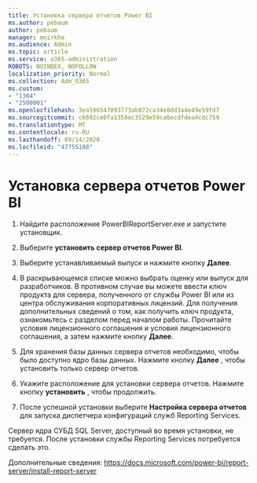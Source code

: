```yaml
---
title: Установка сервера отчетов Power BI
ms.author: pebaum
author: pebaum
manager: mnirkhe
ms.audience: Admin
ms.topic: article
ms.service: o365-administration
ROBOTS: NOINDEX, NOFOLLOW
localization_priority: Normal
ms.collection: Adm_O365
ms.custom:
- "1304"
- "2500001"
ms.openlocfilehash: 3ea596547093773ab872ca34e8dd3a4e49e59fd7
ms.sourcegitcommit: c6692ce0fa1358ec3529e59ca0ecdfdea4cdc759
ms.translationtype: MT
ms.contentlocale: ru-RU
ms.lasthandoff: 09/14/2020
ms.locfileid: "47755108"
---
```

# <a name="install-power-bi-report-server"></a>Установка сервера отчетов Power BI

1. Найдите расположение PowerBIReportServer.exe и запустите установщик.

2. Выберите **установить сервер отчетов Power BI**.

3. Выберите устанавливаемый выпуск и нажмите кнопку **Далее**.

4. В раскрывающемся списке можно выбрать оценку или выпуск для разработчиков.  В противном случае вы можете ввести ключ продукта для сервера, полученного от службы Power BI или из центра обслуживания корпоративных лицензий. Для получения дополнительных сведений о том, как получить ключ продукта, ознакомьтесь с разделом перед началом работы. Прочитайте условия лицензионного соглашения и условия лицензионного соглашения, а затем нажмите кнопку **Далее**.

5. Для хранения базы данных сервера отчетов необходимо, чтобы было доступно ядро базы данных. Нажмите кнопку **Далее** , чтобы установить только сервер отчетов.

6. Укажите расположение для установки сервера отчетов. Нажмите кнопку **установить** , чтобы продолжить.

7. После успешной установки выберите **Настройка сервера отчетов** для запуска диспетчера конфигураций служб Reporting Services.

Сервер ядра СУБД SQL Server, доступный во время установки, не требуется. После установки службы Reporting Services потребуется сделать это.

Дополнительные сведения: https://docs.microsoft.com/power-bi/report-server/install-report-server
